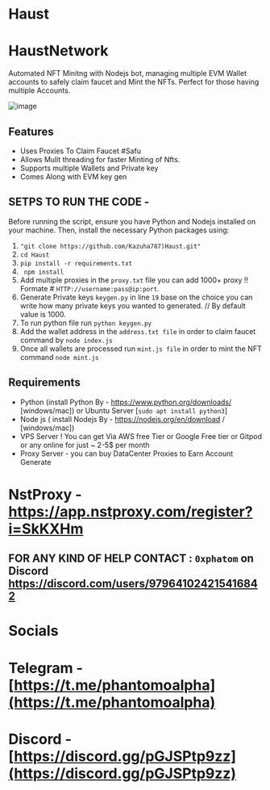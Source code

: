 # Haust
# HaustNetwork

Automated NFT Minitng with Nodejs bot, managing multiple EVM Wallet accounts to safely claim faucet and Mint the NFTs. Perfect for those having multiple Accounts.

![image](https://github.com/user-attachments/assets/4b1c0761-24c4-44a9-8fb7-de2ad3e6b546)

## Features

- Uses Proxies To Claim Faucet #Safu
- Allows Mulit threading for faster Minting of Nfts.
- Supports multiple Wallets and Private key
- Comes Along with EVM key gen

## SETPS TO RUN THE CODE -

Before running the script, ensure you have Python and Nodejs installed on your machine. Then, install the necessary Python packages using:

1. ``` "git clone https://github.com/Kazuha787)Haust.git" ```
2. ``` cd Haust ```
3. ``` pip install -r requirements.txt ```
4. ``` npm install```
5. Add multiple proxies in the `proxy.txt` file you can add 1000+ proxy !! Formate # `HTTP://username:pass@ip:port`.
6. Generate Private keys `keygen.py` in line `19` base on the choice you can write how many private keys you wanted to generated. // By default value is 1000.
7. To run python file run `python keygen.py`
8. Add the wallet address in the `address.txt file` in order to claim faucet command by `node index.js`
9. Once all wallets are processed run `mint.js file` in order to mint the NFT command `node mint.js`

## Requirements

- Python (install Python By - https://www.python.org/downloads/ [windows/mac]) or Ubuntu Server [`sudo apt install python3`]
- Node js ( install Nodejs By - https://nodejs.org/en/download / [windows/mac]) 
- VPS Server ! You can get Via AWS free Tier or Google Free tier or Gitpod or any online for just ~ 2-5$ per month
- Proxy Server - you can buy DataCenter Proxies to Earn Account Generate

# NstProxy - https://app.nstproxy.com/register?i=SkKXHm


## FOR ANY KIND OF HELP CONTACT : ` 0xphatom ` on Discord  https://discord.com/users/979641024215416842

# Socials 

# Telegram - [https://t.me/phantomoalpha](https://t.me/phantomoalpha)
# Discord - [https://discord.gg/pGJSPtp9zz](https://discord.gg/pGJSPtp9zz)

